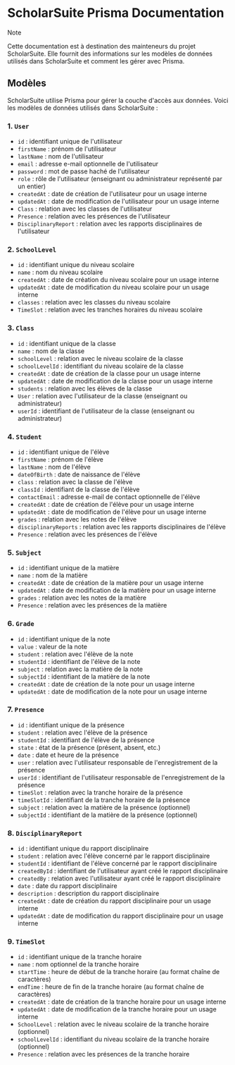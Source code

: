 # ScholarSuite Prisma Documentation

> [!NOTE]
> Cette documentation est à destination des mainteneurs du projet ScholarSuite. Elle fournit des informations sur les modèles de données utilisés dans ScholarSuite et comment les gérer avec Prisma.

## Modèles

ScholarSuite utilise Prisma pour gérer la couche d'accès aux données. Voici les modèles de données utilisés dans ScholarSuite :

### 1. `User`

- `id` : identifiant unique de l'utilisateur
- `firstName` : prénom de l'utilisateur
- `lastName` : nom de l'utilisateur
- `email` : adresse e-mail optionnelle de l'utilisateur
- `password` : mot de passe haché de l'utilisateur
- `role` : rôle de l'utilisateur (enseignant ou administrateur représenté par un entier)
- `createdAt` : date de création de l'utilisateur pour un usage interne
- `updatedAt` : date de modification de l'utilisateur pour un usage interne
- `Class` : relation avec les classes de l'utilisateur
- `Presence` : relation avec les présences de l'utilisateur
- `DisciplinaryReport` : relation avec les rapports disciplinaires de l'utilisateur

### 2. `SchoolLevel`

- `id` : identifiant unique du niveau scolaire
- `name` : nom du niveau scolaire
- `createdAt` : date de création du niveau scolaire pour un usage interne
- `updatedAt` : date de modification du niveau scolaire pour un usage interne
- `classes` : relation avec les classes du niveau scolaire
- `TimeSlot` : relation avec les tranches horaires du niveau scolaire

### 3. `Class`

- `id` : identifiant unique de la classe
- `name` : nom de la classe
- `schoolLevel` : relation avec le niveau scolaire de la classe
- `schoolLevelId` : identifiant du niveau scolaire de la classe
- `createdAt` : date de création de la classe pour un usage interne
- `updatedAt` : date de modification de la classe pour un usage interne
- `students` : relation avec les élèves de la classe
- `User` : relation avec l'utilisateur de la classe (enseignant ou administrateur)
- `userId` : identifiant de l'utilisateur de la classe (enseignant ou administrateur)

### 4. `Student`

- `id` : identifiant unique de l'élève
- `firstName` : prénom de l'élève
- `lastName` : nom de l'élève
- `dateOfBirth` : date de naissance de l'élève
- `class` : relation avec la classe de l'élève
- `classId` : identifiant de la classe de l'élève
- `contactEmail` : adresse e-mail de contact optionnelle de l'élève
- `createdAt` : date de création de l'élève pour un usage interne
- `updatedAt` : date de modification de l'élève pour un usage interne
- `grades` : relation avec les notes de l'élève
- `disciplinaryReports` : relation avec les rapports disciplinaires de l'élève
- `Presence` : relation avec les présences de l'élève

### 5. `Subject`

- `id` : identifiant unique de la matière
- `name` : nom de la matière
- `createdAt` : date de création de la matière pour un usage interne
- `updatedAt` : date de modification de la matière pour un usage interne
- `grades` : relation avec les notes de la matière
- `Presence` : relation avec les présences de la matière

### 6. `Grade`

- `id` : identifiant unique de la note
- `value` : valeur de la note
- `student` : relation avec l'élève de la note
- `studentId` : identifiant de l'élève de la note
- `subject` : relation avec la matière de la note
- `subjectId` : identifiant de la matière de la note
- `createdAt` : date de création de la note pour un usage interne
- `updatedAt` : date de modification de la note pour un usage interne

### 7. `Presence`

- `id` : identifiant unique de la présence
- `student` : relation avec l'élève de la présence
- `studentId` : identifiant de l'élève de la présence
- `state` : état de la présence (présent, absent, etc.)
- `date` : date et heure de la présence
- `user` : relation avec l'utilisateur responsable de l'enregistrement de la présence
- `userId` : identifiant de l'utilisateur responsable de l'enregistrement de la présence
- `timeSlot` : relation avec la tranche horaire de la présence
- `timeSlotId` : identifiant de la tranche horaire de la présence
- `subject` : relation avec la matière de la présence (optionnel)
- `subjectId` : identifiant de la matière de la présence (optionnel)

### 8. `DisciplinaryReport`

- `id` : identifiant unique du rapport disciplinaire
- `student` : relation avec l'élève concerné par le rapport disciplinaire
- `studentId` : identifiant de l'élève concerné par le rapport disciplinaire
- `createdById` : identifiant de l'utilisateur ayant créé le rapport disciplinaire
- `createdBy` : relation avec l'utilisateur ayant créé le rapport disciplinaire
- `date` : date du rapport disciplinaire
- `description` : description du rapport disciplinaire
- `createdAt` : date de création du rapport disciplinaire pour un usage interne
- `updatedAt` : date de modification du rapport disciplinaire pour un usage interne

### 9. `TimeSlot`

- `id` : identifiant unique de la tranche horaire
- `name` : nom optionnel de la tranche horaire
- `startTime` : heure de début de la tranche horaire (au format chaîne de caractères)
- `endTime` : heure de fin de la tranche horaire (au format chaîne de caractères)
- `createdAt` : date de création de la tranche horaire pour un usage interne
- `updatedAt` : date de modification de la tranche horaire pour un usage interne
- `SchoolLevel` : relation avec le niveau scolaire de la tranche horaire (optionnel)
- `schoolLevelId` : identifiant du niveau scolaire de la tranche horaire (optionnel)
- `Presence` : relation avec les présences de la tranche horaire
